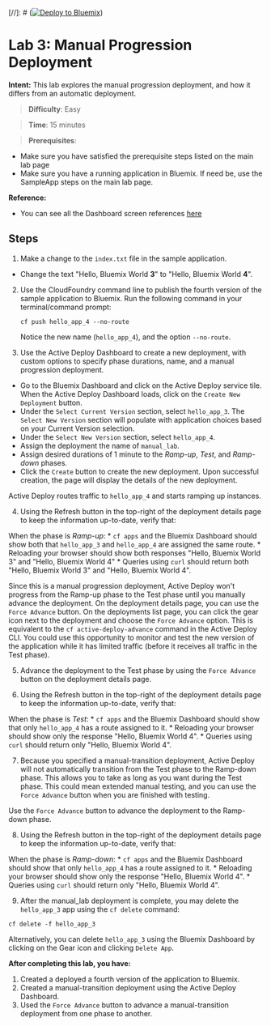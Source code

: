 [//]: # ([![Deploy to Bluemix](https://bluemix.net/deploy/button.png)](https://bluemix.net/deploy?repository=https://github.com/IBM-Bluemix/active-deploy-lab))

# Lab 3: Manual Progression Deployment

**Intent:** This lab explores the manual progression deployment, and how it differs from an automatic deployment.

> **Difficulty**: Easy

> **Time**: 15 minutes

> **Prerequisites**:
- Make sure you have satisfied the prerequisite steps listed on the main lab page
- Make sure you have a running application in Bluemix. If need be, use the SampleApp steps on the main lab page.

**Reference:**
* You can see all the Dashboard screen references [here](https://github.com/IBM-Bluemix/active-deploy/tree/master/labs/ActiveDeployUsageLabs-Dashboard-Screens.md)

## Steps

1. Make a change to the `index.txt` file in the sample application.
  * Change the text "Hello, Bluemix World **3**" to "Hello, Bluemix World **4**".

2. Use the CloudFoundry command line to publish the fourth version of the sample application to Bluemix. Run the following command in your terminal/command prompt:

    `cf push hello_app_4 --no-route`

    Notice the new name (`hello_app_4`), and the option `--no-route`.

3. Use the Active Deploy Dashboard to create a new deployment, with custom options to specify phase durations, name, and a manual progression deployment.

  * Go to the Bluemix Dashboard and click on the Active Deploy service tile. When the Active Deploy Dashboard loads, click on the `Create New Deployment` button.
  * Under the `Select Current Version` section, select `hello_app_3`. The `Select New Version` section will populate with application choices based on your Current Version selection.
  * Under the `Select New Version` section, select `hello_app_4`.
  * Assign the deployment the name of `manual_lab`.
  * Assign desired durations of 1 minute to the _Ramp-up_, _Test_, and _Ramp-down_ phases.
  * Click the `Create` button to create the new deployment. Upon successful creation, the page will display the details of the new deployment.

  Active Deploy routes traffic to `hello_app_4` and starts ramping up instances.

4. Using the Refresh button in the top-right of the deployment details page to keep the information up-to-date, verify that:

  When the phase is _Ramp-up_:
    * `cf apps` and the Bluemix Dashboard should show both that `hello_app_3` and `hello_app_4` are assigned the same route.
    * Reloading your browser should show both responses "Hello, Bluemix World 3" and "Hello, Bluemix World 4"
    * Queries using `curl` should return both "Hello, Bluemix World 3" and "Hello, Bluemix World 4".

  Since this is a manual progression deployment, Active Deploy won't progress from the Ramp-up phase to the Test phase until you manually advance the deployment. On the deployment details page, you can use the `Force Advance` button. On the deployments list page, you can click the gear icon next to the deployment and choose the `Force Advance` option. This is equivalent to the `cf active-deploy-advance` command in the Active Deploy CLI. You could use this opportunity to monitor and test the new version of the application while it has limited traffic (before it receives all traffic in the Test phase).

5. Advance the deployment to the Test phase by using the `Force Advance` button on the deployment details page.

6. Using the Refresh button in the top-right of the deployment details page to keep the information up-to-date, verify that:

  When the phase is _Test_:
    * `cf apps` and the Bluemix Dashboard should show that only `hello_app_4` has a route assigned to it.
    * Reloading your browser should show only the response "Hello, Bluemix World 4".
    * Queries using `curl` should return only "Hello, Bluemix World 4".

7. Because you specified a manual-transition deployment, Active Deploy will not automatically transition from the Test phase to the Ramp-down phase.  This allows you to take as long as you want during the Test phase.  This could mean extended manual testing, and you can use the `Force Advance` button when you are finished with testing.

  Use the `Force Advance` button to advance the deployment to the Ramp-down phase.

8. Using the Refresh button in the top-right of the deployment details page to keep the information up-to-date, verify that:

  When the phase is _Ramp-down_:
    * `cf apps` and the Bluemix Dashboard should show that only `hello_app_4` has a route assigned to it.
    * Reloading your browser should show only the response "Hello, Bluemix World 4".
    * Queries using `curl` should return only "Hello, Bluemix World 4".

9. After the manual_lab deployment is complete, you may delete the `hello_app_3` app using the `cf delete` command:

  `cf delete -f hello_app_3`

Alternatively, you can delete `hello_app_3` using the Bluemix Dashboard by clicking on the Gear icon and clicking `Delete App`.

**After completing this lab, you have:**
1. Created a deployed a fourth version of the application to Bluemix.
2. Created a manual-transition deployment using the Active Deploy Dashboard.
3. Used the `Force Advance` button to advance a manual-transition deployment from one phase to another.
